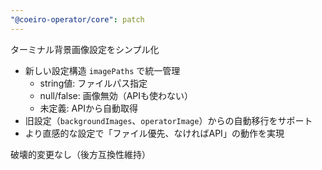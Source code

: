 ```yaml
---
"@coeiro-operator/core": patch
---
```


ターミナル背景画像設定をシンプル化

- 新しい設定構造 `imagePaths` で統一管理
  - string値: ファイルパス指定
  - null/false: 画像無効（APIも使わない）
  - 未定義: APIから自動取得
- 旧設定（`backgroundImages`、`operatorImage`）からの自動移行をサポート
- より直感的な設定で「ファイル優先、なければAPI」の動作を実現

破壊的変更なし（後方互換性維持）
